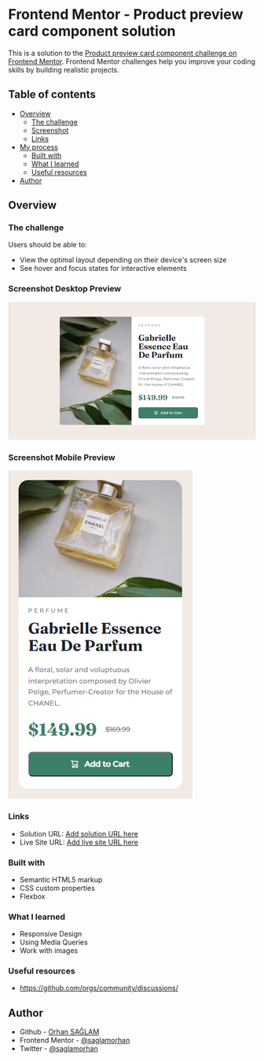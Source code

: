 # Frontend Mentor - Product preview card component solution

This is a solution to the [Product preview card component challenge on Frontend Mentor](https://www.frontendmentor.io/challenges/product-preview-card-component-GO7UmttRfa). Frontend Mentor challenges help you improve your coding skills by building realistic projects.

## Table of contents

- [Overview](#overview)
  - [The challenge](#the-challenge)
  - [Screenshot](#screenshot)
  - [Links](#links)
- [My process](#my-process)
  - [Built with](#built-with)
  - [What I learned](#what-i-learned)
  - [Useful resources](#useful-resources)
- [Author](#author)

## Overview

### The challenge

Users should be able to:

- View the optimal layout depending on their device's screen size
- See hover and focus states for interactive elements

### Screenshot Desktop Preview

![Desktop preview for the Product preview card component coding challenge](<./screenshot/desktop-design%20(1440x800).png>)

### Screenshot Mobile Preview

![Mobile preview for the Product preview card component coding challenge](<./screenshot/mobile-design%20(375x667).png>)

### Links

- Solution URL: [Add solution URL here](https://github.com/saglamorhan/Product-preview-card-component.git)
- Live Site URL: [Add live site URL here](https://saglamorhan.github.io/Product-preview-card-component/)

### Built with

- Semantic HTML5 markup
- CSS custom properties
- Flexbox

### What I learned

- Responsive Design
- Using Media Queries
- Work with images

### Useful resources

- https://github.com/orgs/community/discussions/

## Author

- Github - [Orhan SAĞLAM](https://github.com/saglamorhan)
- Frontend Mentor - [@saglamorhan](https://www.frontendmentor.io/profile/saglamorhan)
- Twitter - [@saglamorhan](https://www.twitter.com/saglamorhan)
